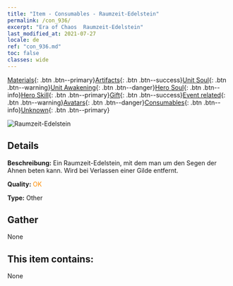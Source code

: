 ```yaml
---
title: "Item - Consumables - Raumzeit-Edelstein"
permalink: /con_936/
excerpt: "Era of Chaos  Raumzeit-Edelstein"
last_modified_at: 2021-07-27
locale: de
ref: "con_936.md"
toc: false
classes: wide
---
```

 [Materials](/ItemsDE/){: .btn .btn--primary}[Artifacts](/ItemsDE/Artifacts/){: .btn .btn--success}[Unit Soul](/ItemsDE/UnitSoul/){: .btn .btn--warning}[Unit Awakening](/ItemsDE/UnitAwakening/){: .btn .btn--danger}[Hero Soul](/ItemsDE/HeroSoul/){: .btn .btn--info}[Hero Skill](/ItemsDE/HeroSkill/){: .btn .btn--primary}[Gift](/ItemsDE/Gift/){: .btn .btn--success}[Event related](/ItemsDE/Events/){: .btn .btn--warning}[Avatars](/ItemsDE/Avatars/){: .btn .btn--danger}[Consumables](/ItemsDE/Consumables/){: .btn .btn--info}[Unknown](/ItemsDE/Unknown/){: .btn .btn--primary}

 ![Raumzeit-Edelstein](/images/t/i_40024.png)

## Details
 **Beschreibung:** Ein Raumzeit-Edelstein, mit dem man um den Segen der Ahnen beten kann. Wird bei Verlassen einer Gilde entfernt.

 **Quality:** <span style="color: #FF8C00">OK</span>

 **Type:** Other

## Gather

  None

## This item contains:

  None

